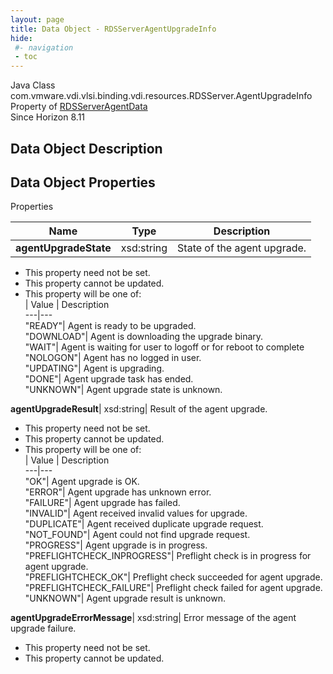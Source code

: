 ```yaml
---
layout: page
title: Data Object - RDSServerAgentUpgradeInfo
hide:
 #- navigation
 - toc
---
```






Java Class
    com.vmware.vdi.vlsi.binding.vdi.resources.RDSServer.AgentUpgradeInfo  
Property of
     [RDSServerAgentData](vdi.resources.RDSServer.RDSServerAgentData.md#field_detail)  
Since 
    Horizon 8.11

## Data Object Description 

## Data Object Properties

Properties

Name |  Type |  Description   
---|---|---  
**agentUpgradeState**|  xsd:string|  State of the agent upgrade.   


 * This property need not be set.
 * This property cannot be updated.
  * This property will be one of:  
|  Value |  Description   
---|---  
"READY"| Agent is ready to be upgraded.  
"DOWNLOAD"| Agent is downloading the upgrade binary.  
"WAIT"| Agent is waiting for user to logoff or for reboot to complete  
"NOLOGON"| Agent has no logged in user.  
"UPDATING"| Agent is upgrading.  
"DONE"| Agent upgrade task has ended.  
"UNKNOWN"| Agent upgrade state is unknown.  

  
**agentUpgradeResult**|  xsd:string|  Result of the agent upgrade.   


 * This property need not be set.
 * This property cannot be updated.
  * This property will be one of:  
|  Value |  Description   
---|---  
"OK"| Agent upgrade is OK.  
"ERROR"| Agent upgrade has unknown error.  
"FAILURE"| Agent upgrade has failed.  
"INVALID"| Agent received invalid values for upgrade.  
"DUPLICATE"| Agent received duplicate upgrade request.  
"NOT_FOUND"| Agent could not find upgrade request.  
"PROGRESS"| Agent upgrade is in progress.  
"PREFLIGHTCHECK_INPROGRESS"| Preflight check is in progress for agent upgrade.  
"PREFLIGHTCHECK_OK"| Preflight check succeeded for agent upgrade.  
"PREFLIGHTCHECK_FAILURE"| Preflight check failed for agent upgrade.  
"UNKNOWN"| Agent upgrade result is unknown.  

  
**agentUpgradeErrorMessage**|  xsd:string|  Error message of the agent upgrade failure.   


 * This property need not be set.
 * This property cannot be updated.

  
  
  
   
  
  

